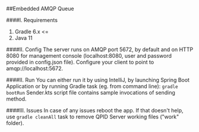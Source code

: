 ##Embedded AMQP Queue

####I. Requirements
1. Gradle 6.x <=
2. Java 11

####II. Config
The server runs on AMQP port 5672, by default and on HTTP 8080 for management console (localhost:8080, user and password provided in config.json file). 
Configure your client to point to amqp://localhost:5672.

####II. Run
You can either run it by using IntelliJ, by launching Spring Boot Application or by running Gradle task (eg. from command line): `gradle bootRun`
Sender.kts script file contains sample invocations of sending method.
 
 
####III. Issues
In case of any issues reboot the app. If that doesn't help, use `gradle cleanAll` task to remove QPID Server working files ("work" folder).
